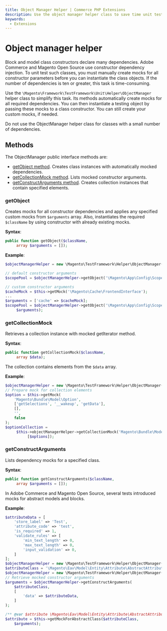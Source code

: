 ```yaml
---
title: Object Manager Helper | Commerce PHP Extensions
description: Use the object manager helper class to save time unit testing Adobe Commerce and Magento Open Source extensions.
keywords:
  - Extensions
---
```


# Object manager helper

Block and model class constructors declare many dependencies. Adobe Commerce and Magento Open Source use constructor dependency injection.
To unit test such classes, you must manually create mocks for all constructor parameters before you can instantiate the class objects. If the number of dependencies is ten or greater, this task is time-consuming.

Use the `\Magento\Framework\TestFramework\Unit\Helper\ObjectManager` helper class to simplify this task. Its methods automatically create mocks for all required dependencies. You can then instantiate a testing object by passing these mocks to a class constructor.
You can still create your custom mocks, if needed.

<InlineAlert variant="info" slots="text"/>

Do not use the ObjectManager helper class for classes with a small number of dependencies.

## Methods

The ObjectManager public interface methods are:

-  [getObject method](#getobject). Creates class instances with automatically mocked dependencies.
-  [getCollectionMock method](#getCollectionMock). Lists mocked constructor arguments.
-  [getConstructArguments method](#getConstructArguments). Creates collection instances that contain specified elements.

### getObject

Creates mocks for all constructor dependencies and applies any specified custom mocks from `$arguments` array.
Also, instantiates the required `$className` by using constructor with already existing mocks.

**Syntax**:

```php
public function getObject($className,
     array $arguments = []);
```

**Example**:

```php
$objectManagerHelper = new \Magento\TestFramework\Helper\ObjectManager($this);

// default constructor arguments
$scopePool = $objectManagerHelper->getObject('\Magento\App\Config\ScopePool');

// custom constructor arguments
$cacheMock = $this->getMock('\Magento\Cache\FrontendInterface');
...
$arguments = ['cache' => $cacheMock];
$scopePool = $objectManagerHelper->getObject('\Magento\App\Config\ScopePool',
     $arguments);
```

### getCollectionMock

Retrieves a collection instance with mocked getIterator method.

**Syntax**:

```php
public function getCollectionMock($className,
     array $data);
```

The collection contains elements from the `$data` array.

**Example**:

```php
$objectManagerHelper = new \Magento\TestFramework\Helper\ObjectManager($this);
// Prepare mock for collection elements
$option = $this->getMock(
    'Magento\Bundle\Model\Option',
    ['getSelections', '__wakeup', 'getData'],
    [],
    '',
    false
);
$optionCollection =
     $this->objectManagerHelper->getCollectionMock('Magento\Bundle\Model\Resource\Option\Collection',
          [$options]);
```

### getConstructArguments

Lists dependency mocks for a specified class.

**Syntax**:

```php
public function getConstructArguments($className,
     array $arguments = []);
```

In Adobe Commerce and Magento Open Source, several tests introduced mocks for abstract models and blocks.

**Example**:

```php
$attributeData = [
    'store_label' => 'Test',
    'attribute_code' => 'test',
    'is_required' => 1,
    'validate_rules' => [
        'min_text_length' => 0,
        'max_text_length' => 0,
        'input_validation' => 0,
    ]
];
$objectManagerHelper = new \Magento\TestFramework\Helper\ObjectManager($this);
$attributeClass = '\Magento\Eav\Model\Entity\Attribute\AbstractAttribute';
$objectManagerHelper = new \Magento\TestFramework\Helper\ObjectManager($this);
// Retrieve mocked constructor arguments
$arguments = $objectManagerHelper->getConstructArguments(
    $attributeClass,
    [
        'data' => $attributeData,
    ]
);

/** @var $attribute \Magento\Eav\Model\Entity\Attribute\AbstractAttribute|\PHPUnit\Framework\MockObject\MockObject */
$attribute = $this->getMockForAbstractClass($attributeClass,
    $arguments);
```
